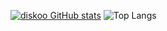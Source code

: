 
[![diskoo GitHub stats](https://github-readme-stats.vercel.app/api?username=diskoo&count_private=true&hide=tsql&langs_count=7&theme=radical&layout=compact)](https://github.com/anuraghazra/github-readme-stats)
![Top Langs](https://github-readme-stats.vercel.app/api/top-langs/?username=diskoo&count_private=true&hide=tsql&langs_count=7&theme=radical&layout=compact)
